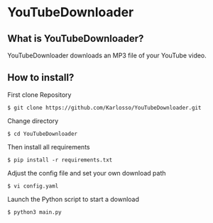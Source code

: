 # YouTubeDownloader

## What is YouTubeDownloader?
YouTubeDownloader downloads an MP3 file of your YouTube video.

## How to install?
First clone Repository

```console
$ git clone https://github.com/Karlosso/YouTubeDownloader.git
```
Change directory

```console
$ cd YouTubeDownloader
```

Then install all requirements

```console
$ pip install -r requirements.txt
```

Adjust the config file and set your own download path

```console
$ vi config.yaml
```

Launch the Python script to start a download

```console
$ python3 main.py
```
